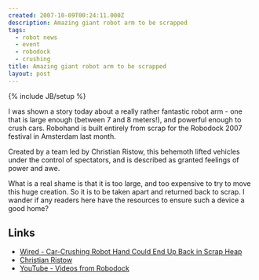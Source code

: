 ```yaml
---
created: 2007-10-09T00:24:11.000Z
description: Amazing giant robot arm to be scrapped
tags:
  - robot news
  - event
  - robodock
  - crushing
title: Amazing giant robot arm to be scrapped
layout: post
---
```


{% include JB/setup %}

I was shown a story today about a really rather fantastic robot arm - one that is large enough (between 7 and 8 meters!), and powerful enough to crush cars. Robohand is built entirely from scrap for the Robodock 2007 festival in Amsterdam last month.

Created by a team led by Christian Ristow, this behemoth lifted vehicles under the control of spectators, and is described as granted feelings of power and awe.

What is a real shame is that it is too large, and too expensive to try to move this huge creation. So it is to be taken apart and returned back to scrap. I wander if any readers here have the resources to ensure such a device a good home?

## Links

- [Wired - Car-Crushing Robot Hand Could End Up Back in Scrap Heap](http://www.wired.com/culture/art/news/2007/10/robothand)
- [Christian Ristow](http://christianristow.com/)
- [YouTube - Videos from Robodock](http://www.youtube.com/Robodock)
